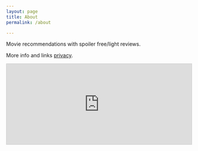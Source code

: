 ```yaml
---
layout: page
title: About
permalink: /about

---
```

Movie recommendations with spoiler free/light reviews.

More info and links [privacy](https://example.com).

<iframe
scrolling="no"
style="width:100%!important;height:220px;border:1px #ccc solid !important"
src="https://buttondown.email/mmq?as_embed=true"
></iframe><br /><br />

